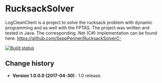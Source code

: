 RucksackSolver
====================================

LogCleanClient is a project to solve the rucksack problem with dynamic programming and as well with the FPTAS.
The project was written and tested in Java.
The corresponding .Net (C#) implementation can be found here: https://github.com/SeppPenner/RucksackSolverC-

[![Build status](https://ci.appveyor.com/api/projects/status/3rpj4680ki73l3ab?svg=true)](https://ci.appveyor.com/project/SeppPenner/rucksacksolver-java)

Change history
--------------

* **Version 1.0.0.0 (2017-04-30)** : 1.0 release.